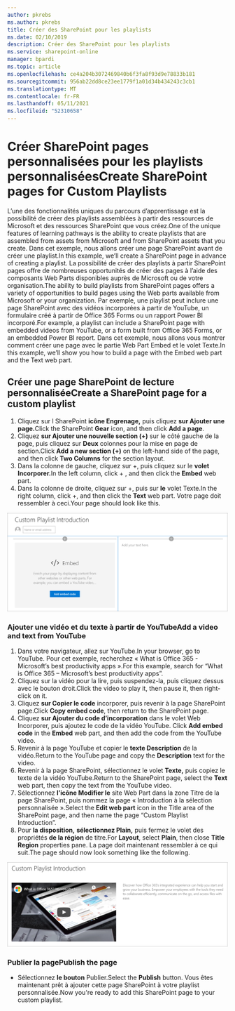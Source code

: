 ```yaml
---
author: pkrebs
ms.author: pkrebs
title: Créer des SharePoint pour les playlists
ms.date: 02/10/2019
description: Créer des SharePoint pour les playlists
ms.service: sharepoint-online
manager: bpardi
ms.topic: article
ms.openlocfilehash: ce4a204b3072469840b6f3fa8f93d9e78833b181
ms.sourcegitcommit: 956ab22dd8ce23ee1779f1a01d34b434243c3cb1
ms.translationtype: MT
ms.contentlocale: fr-FR
ms.lasthandoff: 05/11/2021
ms.locfileid: "52310658"
---
```

# <a name="create-sharepoint-pages-for-custom-playlists"></a><span data-ttu-id="881b3-103">Créer SharePoint pages personnalisées pour les playlists personnalisées</span><span class="sxs-lookup"><span data-stu-id="881b3-103">Create SharePoint pages for Custom Playlists</span></span>

<span data-ttu-id="881b3-104">L’une des fonctionnalités uniques du parcours d’apprentissage est la possibilité de créer des playlists assemblées à partir des ressources de Microsoft et des ressources SharePoint que vous créez.</span><span class="sxs-lookup"><span data-stu-id="881b3-104">One of the unique features of learning pathways is the ability to create playlists that are assembled from assets from Microsoft and from SharePoint assets that you create.</span></span> <span data-ttu-id="881b3-105">Dans cet exemple, nous allons créer une page SharePoint avant de créer une playlist.</span><span class="sxs-lookup"><span data-stu-id="881b3-105">In this example, we’ll create a SharePoint page in advance of creating a playlist.</span></span> <span data-ttu-id="881b3-106">La possibilité de créer des playlists à partir SharePoint pages offre de nombreuses opportunités de créer des pages à l’aide des composants Web Parts disponibles auprès de Microsoft ou de votre organisation.</span><span class="sxs-lookup"><span data-stu-id="881b3-106">The ability to build playlists from SharePoint pages offers a variety of opportunities to build pages using the Web parts available from Microsoft or your organization.</span></span> <span data-ttu-id="881b3-107">Par exemple, une playlist peut inclure une page SharePoint avec des vidéos incorporées à partir de YouTube, un formulaire créé à partir de Office 365 Forms ou un rapport Power BI incorporé.</span><span class="sxs-lookup"><span data-stu-id="881b3-107">For example, a playlist can include a SharePoint page with embedded videos from YouTube, or a form built from Office 365 Forms, or an embedded Power BI report.</span></span> <span data-ttu-id="881b3-108">Dans cet exemple, nous allons vous montrer comment créer une page avec le partie Web Part Embed et le volet Texte.</span><span class="sxs-lookup"><span data-stu-id="881b3-108">In this example, we’ll show you how to build a page with the Embed web part and the Text web part.</span></span>  

## <a name="create-a-sharepoint-page-for-a-custom-playlist"></a><span data-ttu-id="881b3-109">Créer une page SharePoint de lecture personnalisée</span><span class="sxs-lookup"><span data-stu-id="881b3-109">Create a SharePoint page for a custom playlist</span></span>

1. <span data-ttu-id="881b3-110">Cliquez sur l SharePoint **icône Engrenage,** puis cliquez **sur Ajouter une page.**</span><span class="sxs-lookup"><span data-stu-id="881b3-110">Click the SharePoint **Gear** icon, and then click **Add a page**.</span></span>
2. <span data-ttu-id="881b3-111">Cliquez **sur Ajouter une nouvelle section (+)** sur le côté gauche de la page, puis cliquez sur **Deux** colonnes pour la mise en page de section.</span><span class="sxs-lookup"><span data-stu-id="881b3-111">Click **Add a new section (+)** on the left-hand side of the page, and then click **Two Columns** for the section layout.</span></span>
3. <span data-ttu-id="881b3-112">Dans la colonne de gauche, cliquez sur +, puis cliquez sur le **volet Incorporer.**</span><span class="sxs-lookup"><span data-stu-id="881b3-112">In the left column, click + , and then click the **Embed** web part.</span></span> 
4. <span data-ttu-id="881b3-113">Dans la colonne de droite, cliquez sur +, puis sur **le** volet Texte.</span><span class="sxs-lookup"><span data-stu-id="881b3-113">In the right column, click +, and then click the **Text** web part.</span></span> <span data-ttu-id="881b3-114">Votre page doit ressembler à ceci.</span><span class="sxs-lookup"><span data-stu-id="881b3-114">Your page should look like this.</span></span>

![cg-pagenewstart.png](media/cg-pagenewstart.png)

### <a name="add-a-video-and-text-from-youtube"></a><span data-ttu-id="881b3-116">Ajouter une vidéo et du texte à partir de YouTube</span><span class="sxs-lookup"><span data-stu-id="881b3-116">Add a video and text from YouTube</span></span>

1. <span data-ttu-id="881b3-117">Dans votre navigateur, allez sur YouTube.</span><span class="sxs-lookup"><span data-stu-id="881b3-117">In your browser, go to YouTube.</span></span> <span data-ttu-id="881b3-118">Pour cet exemple, recherchez « What is Office 365 - Microsoft’s best productivity apps ».</span><span class="sxs-lookup"><span data-stu-id="881b3-118">For this example, search for “What is Office 365 – Microsoft’s best productivity apps”.</span></span>
2. <span data-ttu-id="881b3-119">Cliquez sur la vidéo pour la lire, puis suspendez-la, puis cliquez dessus avec le bouton droit.</span><span class="sxs-lookup"><span data-stu-id="881b3-119">Click the video to play it, then pause it, then right-click on it.</span></span> 
3. <span data-ttu-id="881b3-120">Cliquez **sur Copier le code** incorporer, puis revenir à la page SharePoint page.</span><span class="sxs-lookup"><span data-stu-id="881b3-120">Click **Copy embed code**, then return to the SharePoint page.</span></span> 
4. <span data-ttu-id="881b3-121">Cliquez **sur Ajouter du code d’incorporation** dans le volet Web Incorporer, puis ajoutez le code de la vidéo YouTube. </span><span class="sxs-lookup"><span data-stu-id="881b3-121">Click **Add embed code** in the **Embed** web part, and then add the code from the YouTube video.</span></span>
5. <span data-ttu-id="881b3-122">Revenir à la page YouTube et copier le **texte Description** de la vidéo.</span><span class="sxs-lookup"><span data-stu-id="881b3-122">Return to the YouTube page and copy the **Description** text for the video.</span></span> 
6. <span data-ttu-id="881b3-123">Revenir à la page SharePoint, sélectionnez le volet **Texte,** puis copiez le texte de la vidéo YouTube.</span><span class="sxs-lookup"><span data-stu-id="881b3-123">Return to the SharePoint page, select the **Text** web part, then copy the text from the YouTube video.</span></span>
7. <span data-ttu-id="881b3-124">Sélectionnez **l’icône Modifier le** site Web Part dans la zone Titre de la page SharePoint, puis nommez la page « Introduction à la sélection personnalisée ».</span><span class="sxs-lookup"><span data-stu-id="881b3-124">Select the **Edit web part** icon  in the Title area of the SharePoint page, and then name the page “Custom Playlist Introduction”.</span></span> 
8. <span data-ttu-id="881b3-125">Pour **la disposition,** **sélectionnez Plain,** puis fermez le volet des propriétés **de la région** de titre.</span><span class="sxs-lookup"><span data-stu-id="881b3-125">For **Layout**, select **Plain**, then close **Title Region** properties pane.</span></span> <span data-ttu-id="881b3-126">La page doit maintenant ressembler à ce qui suit.</span><span class="sxs-lookup"><span data-stu-id="881b3-126">The page should now look something like the following.</span></span> 

![cg-pagenewfinish.png](media/cg-pagenewfinish.png)

### <a name="publish-the-page"></a><span data-ttu-id="881b3-128">Publier la page</span><span class="sxs-lookup"><span data-stu-id="881b3-128">Publish the page</span></span>

- <span data-ttu-id="881b3-129">Sélectionnez **le bouton** Publier.</span><span class="sxs-lookup"><span data-stu-id="881b3-129">Select the **Publish** button.</span></span> <span data-ttu-id="881b3-130">Vous êtes maintenant prêt à ajouter cette page SharePoint à votre playlist personnalisée.</span><span class="sxs-lookup"><span data-stu-id="881b3-130">Now you're ready to add this SharePoint page to your custom playlist.</span></span> 